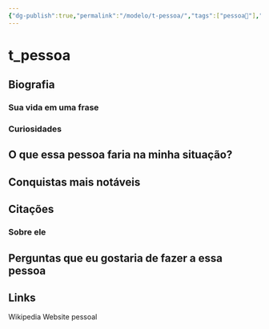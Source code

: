 ```yaml
---
{"dg-publish":true,"permalink":"/modelo/t-pessoa/","tags":["pessoa👤"],"updated":"2024-10-28T20:22:34.594-03:00"}
---
```


# t_pessoa

## Biografia

### Sua vida em uma frase


### Curiosidades

## O que essa pessoa faria na minha situação?


## Conquistas mais notáveis


## Citações

### Sobre ele

## Perguntas que eu gostaria de fazer a essa pessoa


## Links
Wikipedia
Website pessoal